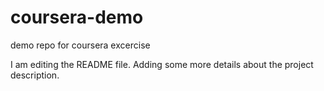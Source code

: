 # coursera-demo
demo repo for coursera excercise

I am editing the README file. Adding some more details about the project description.
